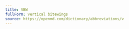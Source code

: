 ```yaml
---
title: VBW
fullForm: vertical bitewings
source: https://openmd.com/dictionary/abbreviations/v
---
```

